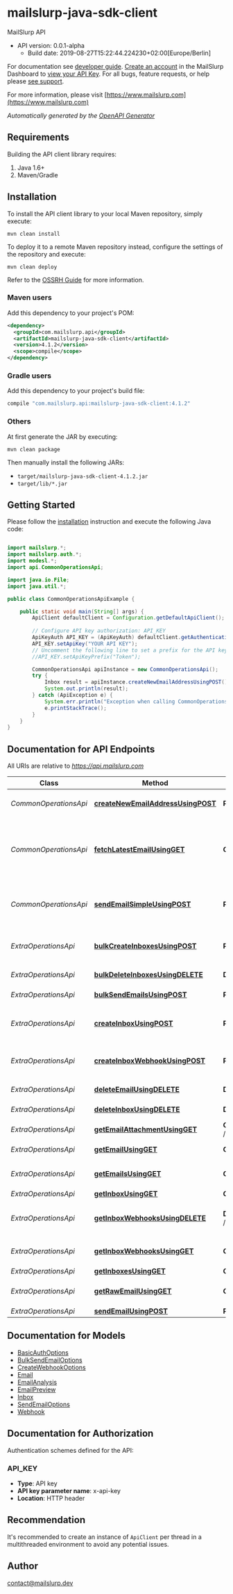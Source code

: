 # mailslurp-java-sdk-client

MailSlurp API
- API version: 0.0.1-alpha
  - Build date: 2019-08-27T15:22:44.224230+02:00[Europe/Berlin]

For documentation see [developer guide](https://www.mailslurp.com/developers). [Create an account](https://app.mailslurp.com) in the MailSlurp Dashboard to [view your API Key](https://app). For all bugs, feature requests, or help please [see support](https://www.mailslurp.com/support/).

  For more information, please visit [https://www.mailslurp.com](https://www.mailslurp.com)

*Automatically generated by the [OpenAPI Generator](https://openapi-generator.tech)*


## Requirements

Building the API client library requires:
1. Java 1.6+
2. Maven/Gradle

## Installation

To install the API client library to your local Maven repository, simply execute:

```shell
mvn clean install
```

To deploy it to a remote Maven repository instead, configure the settings of the repository and execute:

```shell
mvn clean deploy
```

Refer to the [OSSRH Guide](http://central.sonatype.org/pages/ossrh-guide.html) for more information.

### Maven users

Add this dependency to your project's POM:

```xml
<dependency>
  <groupId>com.mailslurp.api</groupId>
  <artifactId>mailslurp-java-sdk-client</artifactId>
  <version>4.1.2</version>
  <scope>compile</scope>
</dependency>
```

### Gradle users

Add this dependency to your project's build file:

```groovy
compile "com.mailslurp.api:mailslurp-java-sdk-client:4.1.2"
```

### Others

At first generate the JAR by executing:

```shell
mvn clean package
```

Then manually install the following JARs:

* `target/mailslurp-java-sdk-client-4.1.2.jar`
* `target/lib/*.jar`

## Getting Started

Please follow the [installation](#installation) instruction and execute the following Java code:

```java

import mailslurp.*;
import mailslurp.auth.*;
import modesl.*;
import api.CommonOperationsApi;

import java.io.File;
import java.util.*;

public class CommonOperationsApiExample {

    public static void main(String[] args) {
        ApiClient defaultClient = Configuration.getDefaultApiClient();
        
        // Configure API key authorization: API_KEY
        ApiKeyAuth API_KEY = (ApiKeyAuth) defaultClient.getAuthentication("API_KEY");
        API_KEY.setApiKey("YOUR API KEY");
        // Uncomment the following line to set a prefix for the API key, e.g. "Token" (defaults to null)
        //API_KEY.setApiKeyPrefix("Token");

        CommonOperationsApi apiInstance = new CommonOperationsApi();
        try {
            Inbox result = apiInstance.createNewEmailAddressUsingPOST();
            System.out.println(result);
        } catch (ApiException e) {
            System.err.println("Exception when calling CommonOperationsApi#createNewEmailAddressUsingPOST");
            e.printStackTrace();
        }
    }
}

```

## Documentation for API Endpoints

All URIs are relative to *https://api.mailslurp.com*

Class | Method | HTTP request | Description
------------ | ------------- | ------------- | -------------
*CommonOperationsApi* | [**createNewEmailAddressUsingPOST**](docs/CommonOperationsApi.md#createNewEmailAddressUsingPOST) | **POST** /newEmailAddress | Create new email address
*CommonOperationsApi* | [**fetchLatestEmailUsingGET**](docs/CommonOperationsApi.md#fetchLatestEmailUsingGET) | **GET** /fetchLatestEmail | Fetch inbox&#39;s latest email or if empty wait for email to arrive
*CommonOperationsApi* | [**sendEmailSimpleUsingPOST**](docs/CommonOperationsApi.md#sendEmailSimpleUsingPOST) | **POST** /sendEmail | Send an email from a random email address
*ExtraOperationsApi* | [**bulkCreateInboxesUsingPOST**](docs/ExtraOperationsApi.md#bulkCreateInboxesUsingPOST) | **POST** /bulk/inboxes | Bulk create Inboxes (email addresses)
*ExtraOperationsApi* | [**bulkDeleteInboxesUsingDELETE**](docs/ExtraOperationsApi.md#bulkDeleteInboxesUsingDELETE) | **DELETE** /bulk/inboxes | Bulk Delete Inboxes
*ExtraOperationsApi* | [**bulkSendEmailsUsingPOST**](docs/ExtraOperationsApi.md#bulkSendEmailsUsingPOST) | **POST** /bulk/send | Bulk Send Emails
*ExtraOperationsApi* | [**createInboxUsingPOST**](docs/ExtraOperationsApi.md#createInboxUsingPOST) | **POST** /inboxes | Create an Inbox (email address)
*ExtraOperationsApi* | [**createInboxWebhookUsingPOST**](docs/ExtraOperationsApi.md#createInboxWebhookUsingPOST) | **POST** /inboxes/{inboxId}/webhooks | Attach a webhook URL to an inbox
*ExtraOperationsApi* | [**deleteEmailUsingDELETE**](docs/ExtraOperationsApi.md#deleteEmailUsingDELETE) | **DELETE** /emails/{emailId} | Delete Email
*ExtraOperationsApi* | [**deleteInboxUsingDELETE**](docs/ExtraOperationsApi.md#deleteInboxUsingDELETE) | **DELETE** /inboxes/{inboxId} | Delete Inbox
*ExtraOperationsApi* | [**getEmailAttachmentUsingGET**](docs/ExtraOperationsApi.md#getEmailAttachmentUsingGET) | **GET** /emails/{emailId}/attachments/{attachmentId} | Get email attachment
*ExtraOperationsApi* | [**getEmailUsingGET**](docs/ExtraOperationsApi.md#getEmailUsingGET) | **GET** /emails/{emailId} | Get Email Content
*ExtraOperationsApi* | [**getEmailsUsingGET**](docs/ExtraOperationsApi.md#getEmailsUsingGET) | **GET** /inboxes/{inboxId}/emails | List an Inbox&#39;s Emails
*ExtraOperationsApi* | [**getInboxUsingGET**](docs/ExtraOperationsApi.md#getInboxUsingGET) | **GET** /inboxes/{inboxId} | Get Inbox
*ExtraOperationsApi* | [**getInboxWebhooksUsingDELETE**](docs/ExtraOperationsApi.md#getInboxWebhooksUsingDELETE) | **DELETE** /inboxes/{inboxId}/webhooks/{webhookId} | Delete and disable a webhook for an inbox
*ExtraOperationsApi* | [**getInboxWebhooksUsingGET**](docs/ExtraOperationsApi.md#getInboxWebhooksUsingGET) | **GET** /inboxes/{inboxId}/webhooks | Get all webhooks for an inbox
*ExtraOperationsApi* | [**getInboxesUsingGET**](docs/ExtraOperationsApi.md#getInboxesUsingGET) | **GET** /inboxes | List Inboxes
*ExtraOperationsApi* | [**getRawEmailUsingGET**](docs/ExtraOperationsApi.md#getRawEmailUsingGET) | **GET** /emails/{emailId}/raw | Get Raw Email Content
*ExtraOperationsApi* | [**sendEmailUsingPOST**](docs/ExtraOperationsApi.md#sendEmailUsingPOST) | **POST** /inboxes/{inboxId} | Send Email


## Documentation for Models

 - [BasicAuthOptions](docs/BasicAuthOptions.md)
 - [BulkSendEmailOptions](docs/BulkSendEmailOptions.md)
 - [CreateWebhookOptions](docs/CreateWebhookOptions.md)
 - [Email](docs/Email.md)
 - [EmailAnalysis](docs/EmailAnalysis.md)
 - [EmailPreview](docs/EmailPreview.md)
 - [Inbox](docs/Inbox.md)
 - [SendEmailOptions](docs/SendEmailOptions.md)
 - [Webhook](docs/Webhook.md)


## Documentation for Authorization

Authentication schemes defined for the API:
### API_KEY

- **Type**: API key
- **API key parameter name**: x-api-key
- **Location**: HTTP header


## Recommendation

It's recommended to create an instance of `ApiClient` per thread in a multithreaded environment to avoid any potential issues.

## Author

contact@mailslurp.dev

